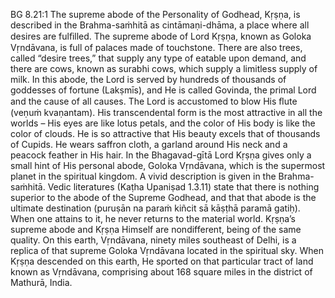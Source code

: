 BG 8.21:1	The supreme abode of the Personality of Godhead, Kṛṣṇa, is described in the Brahma-saṁhitā as cintāmaṇi-dhāma, a place where all desires are fulﬁlled. The supreme abode of Lord Kṛṣṇa, known as Goloka Vṛndāvana, is full of palaces made of touchstone. There are also trees, called “desire trees,” that supply any type of eatable upon demand, and there are cows, known as surabhi cows, which supply a limitless supply of milk. In this abode, the Lord is served by hundreds of thousands of goddesses of fortune (Lakṣmīs), and He is called Govinda, the primal Lord and the cause of all causes. The Lord is accustomed to blow His ﬂute (veṇuṁ kvaṇantam). His transcendental form is the most attractive in all the worlds – His eyes are like lotus petals, and the color of His body is like the color of clouds. He is so attractive that His beauty excels that of thousands of Cupids. He wears saffron cloth, a garland around His neck and a peacock feather in His hair. In the Bhagavad-gītā Lord Kṛṣṇa gives only a small hint of His personal abode, Goloka Vṛndāvana, which is the supermost planet in the spiritual kingdom. A vivid description is given in the Brahma-saṁhitā. Vedic literatures (Kaṭha Upaniṣad 1.3.11) state that there is nothing superior to the abode of the Supreme Godhead, and that that abode is the ultimate destination (puruṣān na paraṁ kiñcit sā kāṣṭhā paramā gatiḥ). When one attains to it, he never returns to the material world. Kṛṣṇa’s supreme abode and Kṛṣṇa Himself are nondifferent, being of the same quality. On this earth, Vṛndāvana, ninety miles southeast of Delhi, is a replica of that supreme Goloka Vṛndāvana located in the spiritual sky. When Kṛṣṇa descended on this earth, He sported on that particular tract of land known as Vṛndāvana, comprising about 168 square miles in the district of Mathurā, India.